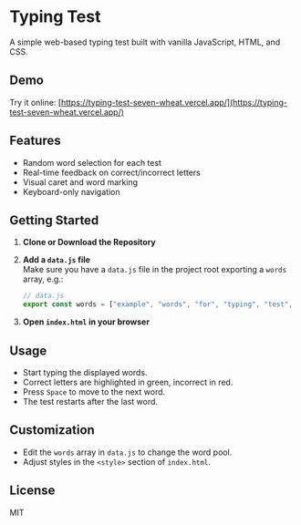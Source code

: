 # Typing Test

A simple web-based typing test built with vanilla JavaScript, HTML, and CSS.

## Demo

Try it online: [https://typing-test-seven-wheat.vercel.app/](https://typing-test-seven-wheat.vercel.app/)

## Features

- Random word selection for each test
- Real-time feedback on correct/incorrect letters
- Visual caret and word marking
- Keyboard-only navigation

## Getting Started

1. **Clone or Download the Repository**

2. **Add a `data.js` file**  
   Make sure you have a `data.js` file in the project root exporting a `words` array, e.g.:

   ```js
   // data.js
   export const words = ["example", "words", "for", "typing", "test", ...];
   ```

3. **Open `index.html` in your browser**

## Usage

- Start typing the displayed words.
- Correct letters are highlighted in green, incorrect in red.
- Press `Space` to move to the next word.
- The test restarts after the last word.

## Customization

- Edit the `words` array in `data.js` to change the word pool.
- Adjust styles in the `<style>` section of `index.html`.

## License

MIT
